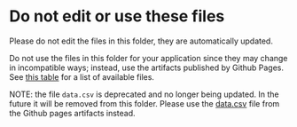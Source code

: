 # Do not edit or use these files
Please do not edit the files in this folder, they are automatically updated.

Do not use the files in this folder for your application since they may change
in incompatible ways; instead, use the artifacts published by Github Pages. See
[this table](../README.md#use-the-data) for a list of available files.

NOTE: the file `data.csv` is deprecated and no longer being updated. In the
future it will be removed from this folder. Please use the
[data.csv](https://open-covid-19.github.io/data/data.csv) file from the Github
pages artifacts instead.